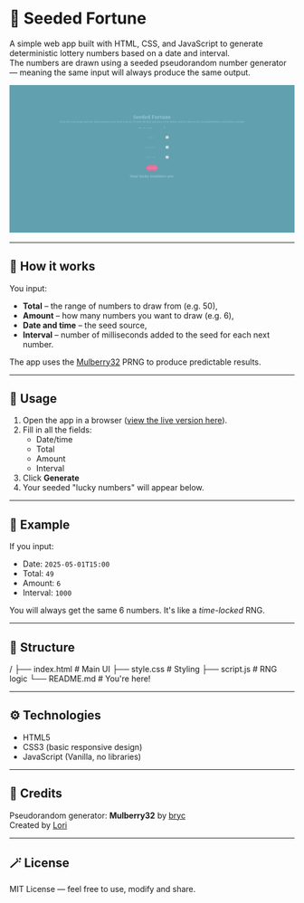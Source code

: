 # 🎰 Seeded Fortune

A simple web app built with HTML, CSS, and JavaScript to generate deterministic lottery numbers based on a date and interval.  
The numbers are drawn using a seeded pseudorandom number generator — meaning the same input will always produce the same output.

![screenshot](preview.png) <!-- możesz podmienić lub usunąć, jeśli nie masz screena -->

---

## 🌱 How it works

You input:
- **Total** – the range of numbers to draw from (e.g. 50),
- **Amount** – how many numbers you want to draw (e.g. 6),
- **Date and time** – the seed source,
- **Interval** – number of milliseconds added to the seed for each next number.

The app uses the [Mulberry32](https://github.com/bryc/code/blob/master/jshash/PRNGs.md#mulberry32) PRNG to produce predictable results.

---

## 🚀 Usage

1. Open the app in a browser ([view the live version here](https://loriv2.github.io/seeded-fortune/)).
2. Fill in all the fields:
   - Date/time
   - Total
   - Amount
   - Interval
3. Click **Generate**
4. Your seeded "lucky numbers" will appear below.

---

## 🧪 Example

If you input:

- Date: `2025-05-01T15:00`
- Total: `49`
- Amount: `6`
- Interval: `1000`

You will always get the same 6 numbers. It's like a *time-locked* RNG.

---

## 📁 Structure
/
├── index.html # Main UI
├── style.css # Styling
├── script.js # RNG logic
└── README.md # You're here!

---

## ⚙️ Technologies

- HTML5
- CSS3 (basic responsive design)
- JavaScript (Vanilla, no libraries)

---

## 🧠 Credits

Pseudorandom generator: **Mulberry32** by [bryc](https://github.com/bryc/code/blob/master/jshash/PRNGs.md)  
Created by [Lori](https://github.com/LoriV2)

---

## 🪄 License

MIT License — feel free to use, modify and share.

